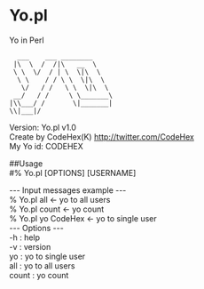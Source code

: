 Yo.pl
=====

Yo in Perl
  
      ___    ___ ________       
     |\  \  /  /|\   __  \      
     \ \  \/  / | \  \|\  \     
      \ \    / / \ \  \|\  \    
       \/   / /   \ \  \|\  \   
     __/   / /     \ \_______\  
    |\\___/ /       \|_______|  
    \\|___|/                     
                            
                            
Version: Yo.pl v1.0  
Create by CodeHex(K) http://twitter.com/CodeHex  
My Yo id: CODEHEX   
  
##Usage  
#% Yo.pl [OPTIONS] [USERNAME]  
  
  
--- Input messages example ---  
  % Yo.pl all    <- yo to all users  
  % Yo.pl count    <- yo count  
  % Yo.pl yo CodeHex    <- yo to single user  
--- Options ---  
    -h         : help  
    -v         : version  
    yo         : yo to single user  
    all        : yo to all users  
    count      : yo count  
  
